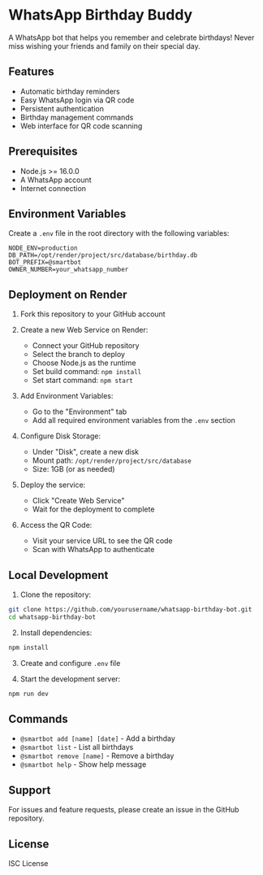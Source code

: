 # WhatsApp Birthday Buddy 

A WhatsApp bot that helps you remember and celebrate birthdays! Never miss wishing your friends and family on their special day.

## Features

- Automatic birthday reminders
- Easy WhatsApp login via QR code
- Persistent authentication
- Birthday management commands
- Web interface for QR code scanning

## Prerequisites

- Node.js >= 16.0.0
- A WhatsApp account
- Internet connection

## Environment Variables

Create a `.env` file in the root directory with the following variables:

```env
NODE_ENV=production
DB_PATH=/opt/render/project/src/database/birthday.db
BOT_PREFIX=@smartbot
OWNER_NUMBER=your_whatsapp_number
```

## Deployment on Render

1. Fork this repository to your GitHub account

2. Create a new Web Service on Render:
   - Connect your GitHub repository
   - Select the branch to deploy
   - Choose Node.js as the runtime
   - Set build command: `npm install`
   - Set start command: `npm start`

3. Add Environment Variables:
   - Go to the "Environment" tab
   - Add all required environment variables from the `.env` section

4. Configure Disk Storage:
   - Under "Disk", create a new disk
   - Mount path: `/opt/render/project/src/database`
   - Size: 1GB (or as needed)

5. Deploy the service:
   - Click "Create Web Service"
   - Wait for the deployment to complete

6. Access the QR Code:
   - Visit your service URL to see the QR code
   - Scan with WhatsApp to authenticate

## Local Development

1. Clone the repository:
```bash
git clone https://github.com/yourusername/whatsapp-birthday-bot.git
cd whatsapp-birthday-bot
```

2. Install dependencies:
```bash
npm install
```

3. Create and configure `.env` file

4. Start the development server:
```bash
npm run dev
```

## Commands

- `@smartbot add [name] [date]` - Add a birthday
- `@smartbot list` - List all birthdays
- `@smartbot remove [name]` - Remove a birthday
- `@smartbot help` - Show help message

## Support

For issues and feature requests, please create an issue in the GitHub repository.

## License

ISC License
